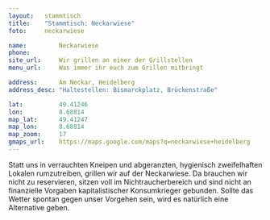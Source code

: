 ```yaml
---
layout:   stammtisch
title:    "Stammtisch: Neckarwiese"
foto:     neckarwiese

name:         Neckarwiese
phone:
site_url:	  Wir grillen an einer der Grillstellen
menu_url:     Was immer ihr euch zum Grillen mitbringt

address:      Am Neckar, Heidelberg
address_desc: "Haltestellen: Bismarckplatz, Brückenstraße"

lat:          49.41246
lon:          8.68814
map_lat:      49.41247
map_lon:      8.68814
map_zoom:     17
gmaps_url:    https://maps.google.com/maps?q=neckarwiese+heidelberg
---
```

Statt uns in verrauchten Kneipen und abgeranzten, hygienisch zweifelhaften
Lokalen rumzutreiben, grillen wir auf der Neckarwiese.  Da brauchen wir nicht
zu reservieren, sitzen voll im Nichtraucherbereich und sind nicht an
finanzielle Vorgaben kapitalistischer Konsumkrieger gebunden.  Sollte das
Wetter spontan gegen unser Vorgehen sein, wird es natürlich eine Alternative
geben.
